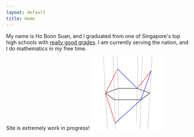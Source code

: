 ```yaml
---
layout: default
title: Home
---
```

<script type="text/javascript"
src="https://cdn.mathjax.org/mathjax/latest/MathJax.js?config=TeX-AMS-MML_HTMLorMML">
</script> <!-- syntax is $$x$$ -->

My name is Ho Boon Suan, and I graduated from one of Singapore's top high schools with <a href="/assets/grades.jpeg">really good grades</a>. I am currently serving the nation, and I do mathematics in my free time.

Site is extremely work in progress!
<img height=200 src="/assets/spinnyDyck.gif">